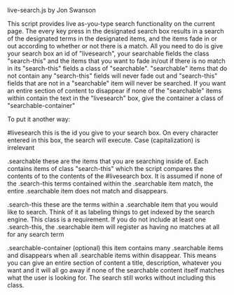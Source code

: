 live-search.js by Jon Swanson

This script provides live as-you-type search functionality on the current page.
The every key press in the designated search box results in a search of the
designated terms in the designated items, and the items fade in or out according
to whether or not there is a match.  All you need to do is give your search box
an id of "livesearch", your searchable fields the class "search-this" and the
items that you want to fade in/out if there is no match in its "search-this"
fields a class of "searchable".  "searchable" items that do not contain any
"search-this" fields will never fade out and "search-this" fields that are not
in a "searchable" item will never be searched.  If you want an entire section of
content to disappear if none of the "searchable" items within contain the text
in the "livesearch" box, give the container a class of "searchable-container"

To put it another way:

#livesearch
	this is the id you give to your search box.  On every character entered in
	this box, the search will execute.  Case (capitalization) is irrelevant

.searchable
	these are the items that you are searching inside of.  Each contains items of
	class "search-this" which the script compares the contents of to the contents
	of the #livesearch box.  It is assumed if none of the .search-this terms
	contained within the .searchable item match, the entire .searchable item does
	not match and disappears.

.search-this
	these are the terms within a .searchable item that you would like to search.
	Think of it as labeling things to get indexed by the search engine.  This class
	is a requirement.  If you do not include at least one .search-this, the
	.searchable item will register as having no matches at all for any search term

.searchable-container (optional)
	this item contains many .searchable items and disappears when all .searchable
	items within disappear.  This means you can give an entire section of content
	a title, description, whatever you want and it will all go away if none of the
	searchable content itself matches what the user is looking for.  The search
	still works without including this class.
